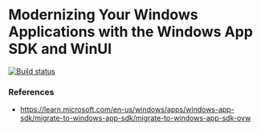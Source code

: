 # Modernizing Your Windows Applications with the Windows App SDK and WinUI 

[![Build status](https://ci.appveyor.com/api/projects/status/rxkka5ljcip9ow1v/branch/main?svg=true)](https://ci.appveyor.com/project/luncliff/modernizing-windows-app/branch/main)

### References

* https://learn.microsoft.com/en-us/windows/apps/windows-app-sdk/migrate-to-windows-app-sdk/migrate-to-windows-app-sdk-ovw
